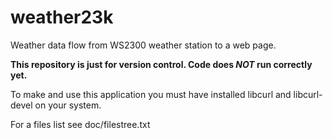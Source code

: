# weather23k
Weather data flow from WS2300 weather station to a web page.

**This repository is just for version control. Code does _NOT_ run correctly yet.**

To make and use this application you must have installed libcurl and
libcurl-devel on your system.

For a files list see doc/filestree.txt
